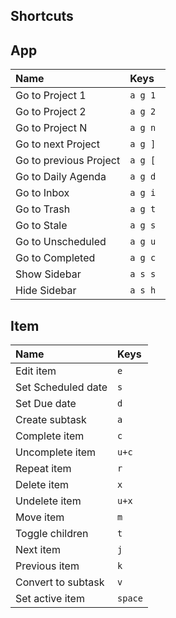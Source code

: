 ## Shortcuts

## App

| Name                   | Keys     |
| :--------------------- | :------- |
| Go to Project 1        | `a g 1`  |
| Go to Project 2        | `a g 2`  |
| Go to Project N        | `a g n`  |
| Go to next Project     | `a g ]`  |
| Go to previous Project | `a g [`  |
| Go to Daily Agenda     | `a g d`  |
| Go to Inbox            | `a g i`  |
| Go to Trash            | `a g t`  |
| Go to Stale            | `a g s`  |
| Go to Unscheduled      | `a g u`  |
| Go to Completed        | `a g c`  |
| Show Sidebar           | `a s s ` |
| Hide Sidebar           | `a s h ` |


## Item

| Name               | Keys    |
| :----------------- | :------ |
| Edit item          | `e`     |
| Set Scheduled date | `s`     |
| Set Due date       | `d`     |
| Create subtask     | `a`     |
| Complete item      | `c`     |
| Uncomplete item    | `u+c`   |
| Repeat item        | `r`     |
| Delete item        | `x`     |
| Undelete item      | `u+x`   |
| Move item          | `m`     |
| Toggle children    | `t`     |
| Next item          | `j`     |
| Previous item      | `k`     |
| Convert to subtask | `v`     |
| Set active item    | `space` |

